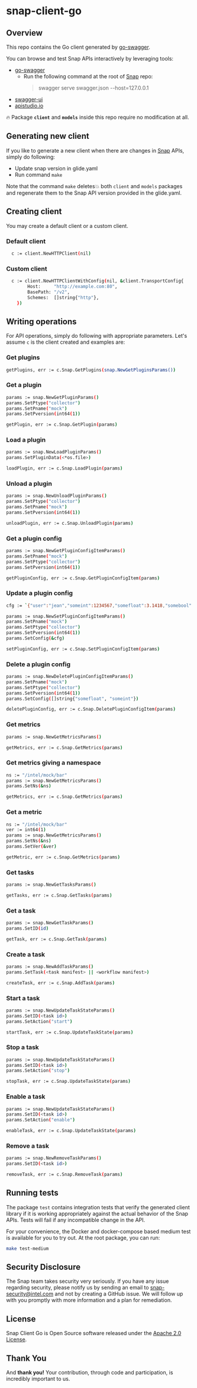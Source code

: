 # snap-client-go

## Overview

This repo contains the Go client generated by [go-swagger](https://github.com/go-swagger/go-swagger). 

You can browse and test Snap APIs interactively by leveraging tools:

* [go-swagger](https://github.com/go-swagger/go-swagger)
  * Run the following command at the root of [Snap](https://github.com/intelsdi-x/snap) repo:
    > swagger serve swagger.json --host=127.0.0.1
* [swagger-ui](https://github.com/swagger-api/swagger-ui)
* [apistudio.io](http://apistudio.io/)

:fire: Package **`client`** and **`models`** inside this repo require no modification at all.

## Generating new client
If you like to generate a new client when there are changes in [Snap](https://github.com/intelsdi-x/snap) APIs, simply do following:

* Update snap version in glide.yaml
* Run command `make`

Note that the command `make` deletes:boom: both `client` and `models` packages and regenerate them to the Snap API version provided in the glide.yaml.

## Creating client

You may create a default client or a custom client.

### Default client

```sh
  c := client.NewHTTPClient(nil)
```

### Custom client

```sh
  c := client.NewHTTPClientWithConfig(nil, &client.TransportConfig{
		Host:     "http://example.com:80",
		BasePath: "/v2",
		Schemes:  []string{"http"},
	})
```

## Writing operations

For API operations, simply do following with appropriate parameters. Let's assume `c` is the client created and examples are:

### Get plugins

```sh
getPlugins, err := c.Snap.GetPlugins(snap.NewGetPluginsParams())
```

### Get a plugin

```sh
params := snap.NewGetPluginParams()
params.SetPtype("collector")
params.SetPname("mock")
params.SetPversion(int64(1))

getPlugin, err := c.Snap.GetPlugin(params)
```

### Load a plugin

```sh
params := snap.NewLoadPluginParams()
params.SetPluginData(<*os.file>)

loadPlugin, err := c.Snap.LoadPlugin(params)
```

### Unload a plugin

```sh
params := snap.NewUnloadPluginParams()
params.SetPtype("collector")
params.SetPname("mock")
params.SetPversion(int64(1))

unloadPlugin, err := c.Snap.UnloadPlugin(params)
```

### Get a plugin config

```sh
params := snap.NewGetPluginConfigItemParams()
params.SetPname("mock")
params.SetPtype("collector")
params.SetPversion(int64(1))

getPluginConfig, err := c.Snap.GetPluginConfigItem(params)
```

### Update a plugin config

```sh
cfg := `{"user":"jean","someint":1234567,"somefloat":3.1418,"somebool":false}`

params := snap.NewSetPluginConfigItemParams()
params.SetPname("mock")
params.SetPtype("collector")
params.SetPversion(int64(1))
params.SetConfig(&cfg)

setPluginConfig, err := c.Snap.SetPluginConfigItem(params)
```

### Delete a plugin config

```sh
params := snap.NewDeletePluginConfigItemParams()
params.SetPname("mock")
params.SetPtype("collector")
params.SetPversion(int64(1))
params.SetConfig([]string{"somefloat", "someint"})

deletePluginConfig, err := c.Snap.DeletePluginConfigItem(params)
```

### Get metrics

```sh
params := snap.NewGetMetricsParams()

getMetrics, err := c.Snap.GetMetrics(params)
```

### Get metrics giving a namespace

```sh
ns := "/intel/mock/bar"
params := snap.NewGetMetricsParams()
params.SetNs(&ns)

getMetrics, err := c.Snap.GetMetrics(params)
```

### Get a metric

```sh
ns := "/intel/mock/bar"
ver := int64(1)
params := snap.NewGetMetricsParams()
params.SetNs(&ns)
params.SetVer(&ver)

getMetric, err := c.Snap.GetMetrics(params)
```

### Get tasks

```sh
params := snap.NewGetTasksParams()

getTasks, err := c.Snap.GetTasks(params)
```

### Get a task

```sh
params := snap.NewGetTaskParams()
params.SetID(id)

getTask, err := c.Snap.GetTask(params)
```

### Create a task

```sh
params := snap.NewAddTaskParams()
params.SetTask(<task manifest> || <workflow manifest>)

createTask, err := c.Snap.AddTask(params)
```

### Start a task

```sh
params := snap.NewUpdateTaskStateParams()
params.SetID(<task id>)
params.SetAction("start")

startTask, err := c.Snap.UpdateTaskState(params)
```

### Stop a task

```sh
params := snap.NewUpdateTaskStateParams()
params.SetID(<task id>)
params.SetAction("stop")

stopTask, err := c.Snap.UpdateTaskState(params)
```

### Enable a task

```sh
params := snap.NewUpdateTaskStateParams()
params.SetID(<task id>)
params.SetAction("enable")

enableTask, err := c.Snap.UpdateTaskState(params)
```

### Remove a task

```sh
params := snap.NewRemoveTaskParams()
params.SetID(<task id>)

removeTask, err := c.Snap.RemoveTask(params)
```

## Running tests

The package `test` contains integration tests that verify the generated client library if it is working appropriately against the actual behavior of the Snap APIs. Tests will fail if any incompatible change in the API.

For your convenience, the Docker and docker-compose based medium test is available for you to try out.  At the root package, you can run:  

```sh
make test-medium
```

## Security Disclosure

The Snap team takes security very seriously. If you have any issue regarding security, please notify us by sending an email to snap-security@intel.com
and not by creating a GitHub issue. We will follow up with you promptly with more information and a plan for remediation.

## License
Snap Client Go is Open Source software released under the [Apache 2.0 License](LICENSE).

## Thank You
And **thank you!** Your contribution, through code and participation, is incredibly important to us.